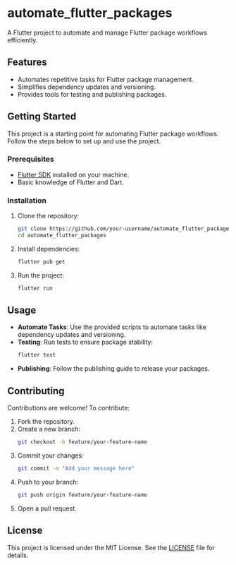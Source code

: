 # automate_flutter_packages

A Flutter project to automate and manage Flutter package workflows efficiently.

## Features

- Automates repetitive tasks for Flutter package management.
- Simplifies dependency updates and versioning.
- Provides tools for testing and publishing packages.

## Getting Started

This project is a starting point for automating Flutter package workflows. Follow the steps below to set up and use the project.

### Prerequisites

- [Flutter SDK](https://docs.flutter.dev/get-started/install) installed on your machine.
- Basic knowledge of Flutter and Dart.

### Installation

1. Clone the repository:

   ```bash
   git clone https://github.com/your-username/automate_flutter_packages.git
   cd automate_flutter_packages
   ```

2. Install dependencies:

   ```bash
   flutter pub get
   ```

3. Run the project:
   ```bash
   flutter run
   ```

## Usage

- **Automate Tasks**: Use the provided scripts to automate tasks like dependency updates and versioning.
- **Testing**: Run tests to ensure package stability:
  ```bash
  flutter test
  ```
- **Publishing**: Follow the publishing guide to release your packages.

## Contributing

Contributions are welcome! To contribute:

1. Fork the repository.
2. Create a new branch:
   ```bash
   git checkout -b feature/your-feature-name
   ```
3. Commit your changes:
   ```bash
   git commit -m "Add your message here"
   ```
4. Push to your branch:
   ```bash
   git push origin feature/your-feature-name
   ```
5. Open a pull request.

## License

This project is licensed under the MIT License. See the [LICENSE](LICENSE) file for details.
